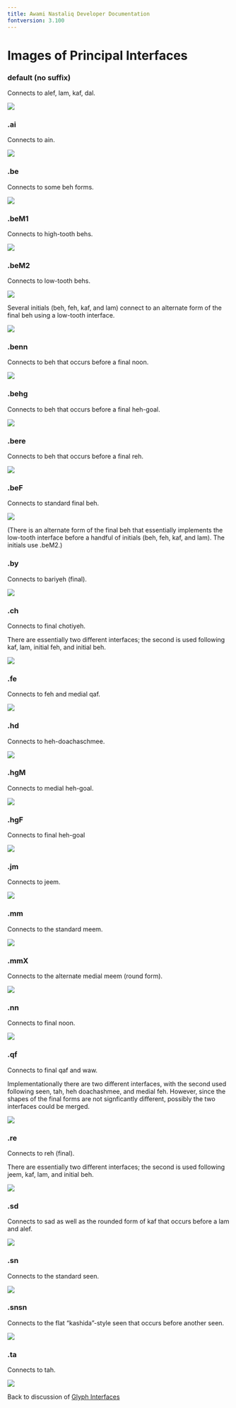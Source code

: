 ```yaml
---
title: Awami Nastaliq Developer Documentation
fontversion: 3.100
---
```


# Images of Principal Interfaces

### default (no suffix)

Connects to alef, lam, kaf, dal.

![](assets/images/dev_doc/interfaces/default.png)

### .ai

Connects to ain.

![](assets/images/dev_doc/interfaces/ai.png)

### .be

Connects to some beh forms.

![](assets/images/dev_doc/interfaces/be.png)

### .beM1

Connects to high-tooth behs.

![](assets/images/dev_doc/interfaces/beM1.png)

### .beM2

Connects to low-tooth behs.

![](assets/images/dev_doc/interfaces/beM2.png)

Several initials (beh, feh, kaf, and lam) connect to an alternate form of the final beh using a low-tooth interface.

![](assets/images/dev_doc/interfaces/beM2_beF.png)

### .benn

Connects to beh that occurs before a final noon.

![](assets/images/dev_doc/interfaces/benn.png)

###  .behg

Connects to beh that occurs before a final heh-goal.

![](assets/images/dev_doc/interfaces/behg.png)

###  .bere

Connects to beh that occurs before a final reh.

![](assets/images/dev_doc/interfaces/bere.png)

###  .beF

Connects to standard final beh.

![](assets/images/dev_doc/interfaces/beF.png)

(There is an alternate form of the final beh that essentially implements the low-tooth interface before a handful of initials (beh, feh, kaf, and lam). The initials use .beM2.)

### .by

Connects to bariyeh (final).

![](assets/images/dev_doc/interfaces/by.png)

### .ch

Connects to final chotiyeh.

There are essentially two different interfaces; the second is used following kaf, lam, initial feh, and initial beh.

![](assets/images/dev_doc/interfaces/ch.png)

### .fe

Connects to feh and medial qaf.

![](assets/images/dev_doc/interfaces/fe.png)

### .hd

Connects to heh-doachaschmee.

![](assets/images/dev_doc/interfaces/hd.png)

### .hgM

Connects to medial heh-goal.

![](assets/images/dev_doc/interfaces/hgM.png)

### .hgF

Connects to final heh-goal

![](assets/images/dev_doc/interfaces/hgF.png)

### .jm

Connects to jeem.

![](assets/images/dev_doc/interfaces/jm.png)

### .mm

Connects to the standard meem.

![](assets/images/dev_doc/interfaces/mm.png)

### .mmX

Connects to the alternate medial meem (round form).

![](assets/images/dev_doc/interfaces/mmX.png)

### .nn

Connects to final noon.

![](assets/images/dev_doc/interfaces/nn.png)

### .qf

Connects to final qaf and waw.

Implementationally there are two different interfaces, with the second used following seen, tah, heh doachashmee, and medial feh. However, since the shapes of the final forms are not signficantly different, possibly the two interfaces could be merged.

![](assets/images/dev_doc/interfaces/qf.png)

### .re

Connects to reh (final).

There are essentially two different interfaces; the second is used following jeem, kaf, lam, and initial beh.

![](assets/images/dev_doc/interfaces/re.png)

### .sd

Connects to sad as well as the rounded form of kaf that occurs before a lam and alef.

![](assets/images/dev_doc/interfaces/sd.png)

### .sn

Connects to the standard seen.

![](assets/images/dev_doc/interfaces/sn.png)

### .snsn

Connects to the flat “kashida”-style seen that occurs before another seen.

![](assets/images/dev_doc/interfaces/snsn.png)

### .ta

Connects to tah.

![](assets/images/dev_doc/interfaces/ta.png)


Back to discussion of [Glyph Interfaces](dev03_interfaces.md)

<!-- PRODUCT SITE ONLY
[font id='awami' face='AwamiNastaliq-Regular' size='150%' rtl=1]
[font id='awamiL' face='AwamiNastaliq-Regular' size='150%' ltr=1]
-->
